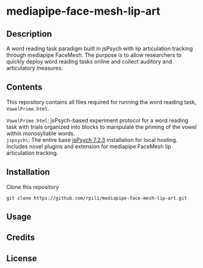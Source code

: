 # mediapipe-face-mesh-lip-art

## Description

A word reading task paradigm built in jsPsych with lip articulation tracking through mediapipe FaceMesh. The purpose is to allow researchers to quickly deploy word reading tasks online and collect auditory and articulatory measures. 

## Contents

This repository contains all files required for running the word reading task, `VowelPrime.html`.

`VowelPrime.html`: jsPsych-based experiment protocol for a word reading task with trials organized into blocks to manipulate the priming of the vowel within monosyllable words.  
`jspsych\`: The entire base [jsPsych 7.2.3](https://github.com/jspsych/jsPsych/releases) installation for local hosting. Includes novel plugins and extension for mediapipe FaceMesh lip articulation tracking. 

## Installation

Clone this repository

`git clone https://github.com/rpili/mediapipe-face-mesh-lip-art.git`

## Usage

## Credits

## License
